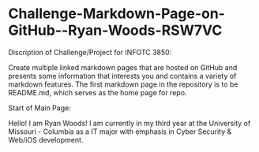 # Challenge-Markdown-Page-on-GitHub--Ryan-Woods-RSW7VC

Discription of Challenge/Project for INFOTC 3850:

Create multiple linked markdown pages that are hosted on GitHub and presents some information that interests you and contains a variety of markdown features. The first markdown page in the repository is to be README.md, which serves as the home page for repo.

Start of Main Page:

Hello! I am Ryan Woods! I am currently in my third year at the University of Missouri - Columbia as a IT major with emphasis in Cyber Security & Web/iOS development.
